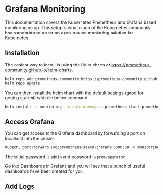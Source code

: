 # Grafana Monitoring

This documentation covers the Kubernetes Prometheus and Grafana based monitoring setup. This setup is what much of the Kubernetes community has standaridised on for an open-source monitoring solution for Kubernetes. 

## Installation
The easiest way to install is using the Helm charts at https://prometheus-community.github.io/helm-charts.
```bash
helm repo add prometheus-community https://prometheus-community.github.io/helm-charts
helm repo update 
```

You can then install the helm chart with the default settings (good for getting started) with the below command:
```bash
helm install -n monitoring --create-namespace prometheus-stack prometheus-community/kube-prometheus-stack
```

## Access Grafana
You can get access to the Grafana dashboard by forwarding a port on localhost into the cluster:
```bash
kubectl port-forward svc/prometheus-stack-grafana 3000:80 -n monitoring
```
The initial password is `admin` and password is `prom-operator`.

Go into Dashboards in Grafana and you will see that a bunch of useful dashboards have been created for you. 

## Add Logs 
